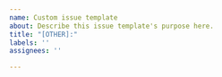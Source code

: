 ```yaml
---
name: Custom issue template
about: Describe this issue template's purpose here.
title: "[OTHER]:"
labels: ''
assignees: ''

---
```



